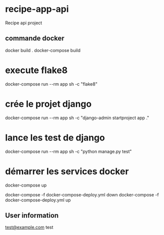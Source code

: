 # recipe-app-api
Recipe api project

## commande docker
docker build .
docker-compose build

# execute flake8
docker-compose run --rm app sh -c "flake8"
# crée le projet django
docker-compose run --rm app sh -c "django-admin startproject app ."

# lance les test de django
docker-compose run --rm app sh -c "python manage.py test"

# démarrer les services docker
docker-compose up

docker-compose -f docker-compose-deploy.yml down
docker-compose -f docker-compose-deploy.yml up

## User information
test@example.com
test
